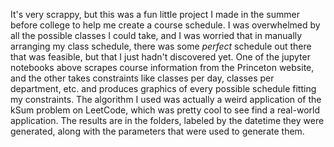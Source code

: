 It's very scrappy, but this was a fun little project I made in the summer before college to help me create a course schedule. I was overwhelmed by all the possible classes I could take, and I was worried that in manually arranging my class schedule, there was some *perfect* schedule out there that was feasible, but that I just hadn't discovered yet. One of the jupyter notebooks above scrapes course information from the Princeton website, and the other takes constraints like classes per day, classes per department, etc. and produces graphics of every possible schedule fitting my constraints. The algorithm I used was actually a weird application of the kSum problem on LeetCode, which was pretty cool to see find a real-world application. The results are in the folders, labeled by the datetime they were generated, along with the parameters that were used to generate them. 
